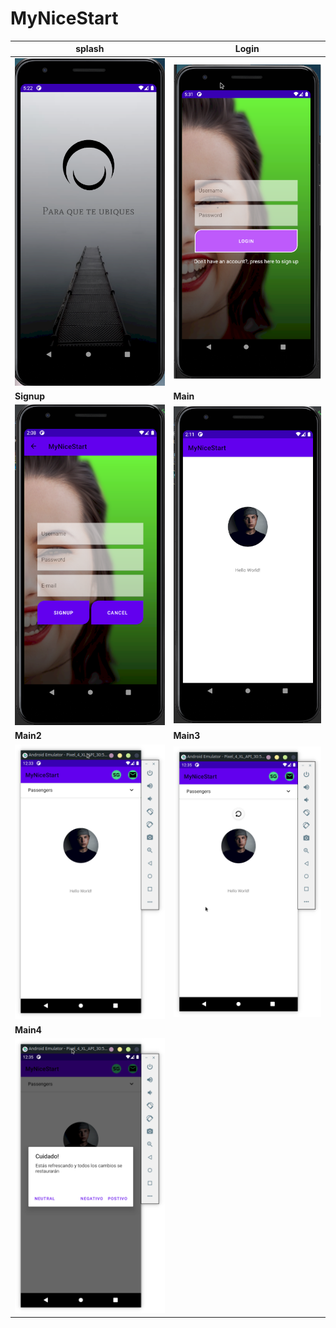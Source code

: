 # MyNiceStart

splash | Login
------|------
  ![](app/img/Splash.png) | ![](app/img/Login.png)
  **Signup**|**Main**
  ![](app/img/Signup.png)| ![](app/img/Main.png)
  **Main2**|**Main3**
  ![](app/img/Main2.png)| ![](app/img/Main3.png)
  **Main4**|
  ![](app/img/Main4.png)|

